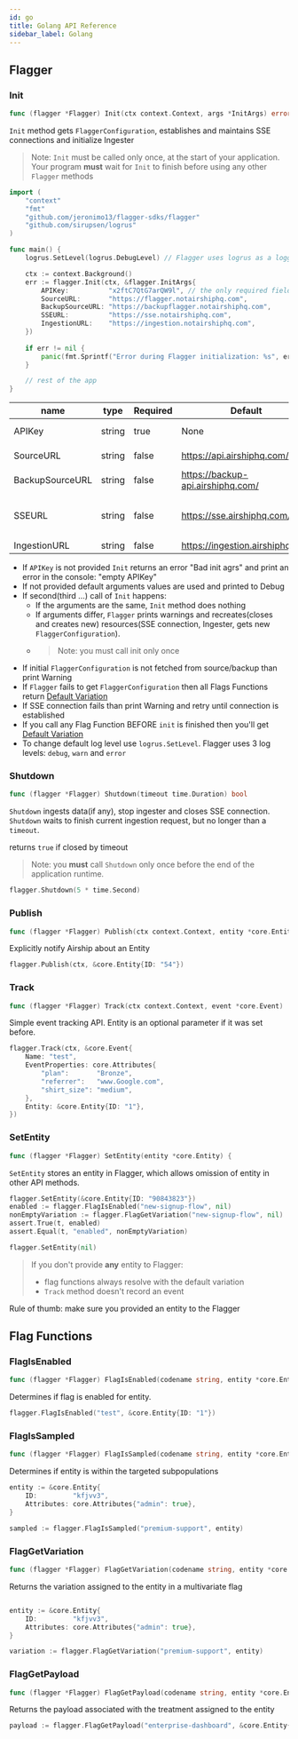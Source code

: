 ```yaml
---
id: go
title: Golang API Reference
sidebar_label: Golang
---
```


## Flagger
### Init

```go
func (flagger *Flagger) Init(ctx context.Context, args *InitArgs) error
```

`Init` method gets `FlaggerConfiguration`, establishes and maintains SSE connections and initialize Ingester

> Note: `Init` must be called only once, at the start of your application. 
>Your program __must__ wait for `Init` to finish before using any other `Flagger` methods


```go
import (
	"context"
	"fmt"
	"github.com/jeronimo13/flagger-sdks/flagger"
	"github.com/sirupsen/logrus"
)

func main() {
	logrus.SetLevel(logrus.DebugLevel) // Flagger uses logrus as a logger

	ctx := context.Background()
	err := flagger.Init(ctx, &flagger.InitArgs{
		APIKey:          "x2ftC7QtG7arQW9l", // the only required field
		SourceURL:       "https://flagger.notairshiphq.com",
		BackupSourceURL: "https://backupflagger.notairshiphq.com",
		SSEURL:          "https://sse.notairshiphq.com",
		IngestionURL:    "https://ingestion.notairshiphq.com",
	})
	
	if err != nil {
		panic(fmt.Sprintf("Error during Flagger initialization: %s", err))
	}

    // rest of the app
}
```

| name            | type   | Required | Default                           | Description                                                                                             |
| --------------- | ------ | -------- | --------------------------------- | ------------------------------------------------------------------------------------------------------- |
| APIKey          | string | true     | None                              | API key to an environment                                                                               |
| SourceURL       | string | false    | https://api.airshiphq.com/        | URL to get `FlaggerConfiguration`                                                                         |
| BackupSourceURL | string | false    | https://backup-api.airshiphq.com/ | backup URL to get `FlaggerConfiguration`                                                                  |
| SSEURL          | string | false    | https://sse.airshiphq.com/        | URL for real-time updates of `FlaggerConfiguration` via sse                                                                       |
| IngestionURL    | string | false    | https://ingestion.airshiphq.com   | URL for ingestion                                                                                       |

- If `APIKey` is not provided `Init` returns an error "Bad init agrs" and print an error in the console: "empty APIKey"
- If not provided default arguments values are used and printed to Debug
- If second(third …) call of `Init` happens:
    - If the arguments are the same, `Init` method does nothing
    - If arguments differ, `Flagger` prints warnings and recreates(closes and creates new) resources(SSE connection, 
    Ingester, gets new `FlaggerConfiguration`).
    - > Note: you must call init only once
- If initial `FlaggerConfiguration` is not fetched from source/backup than print Warning
- If `Flagger` fails to get `FlaggerConfiguration` then all Flags Functions return [Default Variation](../flagger-sdk/default-variation.md)
- If SSE connection fails than print Warning and retry until connection is established
- If you call any Flag Function BEFORE `init` is finished then you'll get [Default Variation](../flagger-sdk/default-variation.md)  
- To change default log level use `logrus.SetLevel`. Flagger uses 3 log levels: `debug`, `warn` and `error` 

### Shutdown

```go
func (flagger *Flagger) Shutdown(timeout time.Duration) bool 
```

`Shutdown` ingests data(if any), stop ingester and closes SSE connection.
`Shutdown` waits to finish current ingestion request, but no longer than a `timeout`.

returns `true` if closed by timeout 

> Note: you __must__ call `Shutdown` only once before the end of the application runtime. 

```go
flagger.Shutdown(5 * time.Second)
```

### Publish

```go
func (flagger *Flagger) Publish(ctx context.Context, entity *core.Entity)
```

Explicitly notify Airship about an Entity

```go
flagger.Publish(ctx, &core.Entity{ID: "54"})
```

### Track

```go
func (flagger *Flagger) Track(ctx context.Context, event *core.Event)
```

Simple event tracking API.
Entity is an optional parameter if it was set before.

```go
flagger.Track(ctx, &core.Event{
    Name: "test",
    EventProperties: core.Attributes{
        "plan":       "Bronze",
        "referrer":   "www.Google.com",
        "shirt_size": "medium",
    },
    Entity: &core.Entity{ID: "1"},
})
```

### SetEntity

```go
func (flagger *Flagger) SetEntity(entity *core.Entity) {
```

`SetEntity` stores an entity in Flagger, which allows omission of entity in other API methods. 

```go
flagger.SetEntity(&core.Entity{ID: "90843823"})
enabled := flagger.FlagIsEnabled("new-signup-flow", nil)
nonEmptyVariation := flagger.FlagGetVariation("new-signup-flow", nil)
assert.True(t, enabled)
assert.Equal(t, "enabled", nonEmptyVariation)

flagger.SetEntity(nil)
```

>If you don't provide __any__ entity to Flagger:
>- flag functions always resolve with the default variation
>- `Track` method doesn't record an event

Rule of thumb: make sure you provided an entity to the Flagger

## Flag Functions
### FlagIsEnabled

```go
func (flagger *Flagger) FlagIsEnabled(codename string, entity *core.Entity) bool 
```

Determines if flag is enabled for entity.

```go
flagger.FlagIsEnabled("test", &core.Entity{ID: "1"})
```

### FlagIsSampled

```go
func (flagger *Flagger) FlagIsSampled(codename string, entity *core.Entity) bool 
```

Determines if entity is within the targeted subpopulations

```go
entity := &core.Entity{
    ID:         "kfjvv3",
    Attributes: core.Attributes{"admin": true},
}

sampled := flagger.FlagIsSampled("premium-support", entity)
```

### FlagGetVariation

```go
func (flagger *Flagger) FlagGetVariation(codename string, entity *core.Entity) string 
```

Returns the variation assigned to the entity in a multivariate flag

```go

entity := &core.Entity{
    ID:         "kfjvv3",
    Attributes: core.Attributes{"admin": true},
}

variation := flagger.FlagGetVariation("premium-support", entity)
```


### FlagGetPayload

```go
func (flagger *Flagger) FlagGetPayload(codename string, entity *core.Entity) core.Payload 
```

Returns the payload associated with the treatment assigned to the entity

```go
payload := flagger.FlagGetPayload("enterprise-dashboard", &core.Entity{ID: "31404847", Type: "Company"})
```
